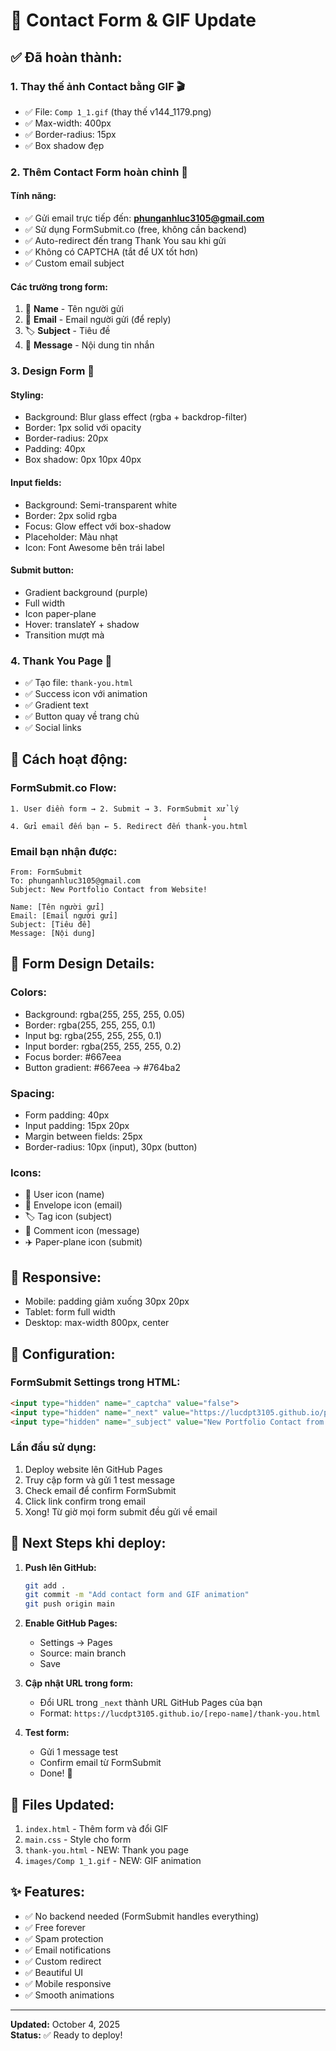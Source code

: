 # 📧 Contact Form & GIF Update

## ✅ Đã hoàn thành:

### 1. **Thay thế ảnh Contact bằng GIF** 🎬
   - ✅ File: `Comp 1_1.gif` (thay thế v144_1179.png)
   - ✅ Max-width: 400px
   - ✅ Border-radius: 15px
   - ✅ Box shadow đẹp

### 2. **Thêm Contact Form hoàn chỉnh** 📝

#### **Tính năng:**
- ✅ Gửi email trực tiếp đến: **phunganhluc3105@gmail.com**
- ✅ Sử dụng FormSubmit.co (free, không cần backend)
- ✅ Auto-redirect đến trang Thank You sau khi gửi
- ✅ Không có CAPTCHA (tắt để UX tốt hơn)
- ✅ Custom email subject

#### **Các trường trong form:**
1. 📛 **Name** - Tên người gửi
2. 📧 **Email** - Email người gửi (để reply)
3. 🏷️ **Subject** - Tiêu đề
4. 💬 **Message** - Nội dung tin nhắn

### 3. **Design Form** 🎨

#### **Styling:**
- Background: Blur glass effect (rgba + backdrop-filter)
- Border: 1px solid với opacity
- Border-radius: 20px
- Padding: 40px
- Box shadow: 0px 10px 40px

#### **Input fields:**
- Background: Semi-transparent white
- Border: 2px solid rgba
- Focus: Glow effect với box-shadow
- Placeholder: Màu nhạt
- Icon: Font Awesome bên trái label

#### **Submit button:**
- Gradient background (purple)
- Full width
- Icon paper-plane
- Hover: translateY + shadow
- Transition mượt mà

### 4. **Thank You Page** 🎉
   - ✅ Tạo file: `thank-you.html`
   - ✅ Success icon với animation
   - ✅ Gradient text
   - ✅ Button quay về trang chủ
   - ✅ Social links

## 📧 **Cách hoạt động:**

### **FormSubmit.co Flow:**
```
1. User điền form → 2. Submit → 3. FormSubmit xử lý 
                                           ↓
4. Gửi email đến bạn ← 5. Redirect đến thank-you.html
```

### **Email bạn nhận được:**
```
From: FormSubmit
To: phunganhluc3105@gmail.com
Subject: New Portfolio Contact from Website!

Name: [Tên người gửi]
Email: [Email người gửi]
Subject: [Tiêu đề]
Message: [Nội dung]
```

## 🎨 **Form Design Details:**

### **Colors:**
- Background: rgba(255, 255, 255, 0.05)
- Border: rgba(255, 255, 255, 0.1)
- Input bg: rgba(255, 255, 255, 0.1)
- Input border: rgba(255, 255, 255, 0.2)
- Focus border: #667eea
- Button gradient: #667eea → #764ba2

### **Spacing:**
- Form padding: 40px
- Input padding: 15px 20px
- Margin between fields: 25px
- Border-radius: 10px (input), 30px (button)

### **Icons:**
- 👤 User icon (name)
- 📧 Envelope icon (email)
- 🏷️ Tag icon (subject)
- 💬 Comment icon (message)
- ✈️ Paper-plane icon (submit)

## 📱 **Responsive:**
- Mobile: padding giảm xuống 30px 20px
- Tablet: form full width
- Desktop: max-width 800px, center

## 🔧 **Configuration:**

### **FormSubmit Settings trong HTML:**
```html
<input type="hidden" name="_captcha" value="false">
<input type="hidden" name="_next" value="https://lucdpt3105.github.io/portfolio/thank-you.html">
<input type="hidden" name="_subject" value="New Portfolio Contact from Website!">
```

### **Lần đầu sử dụng:**
1. Deploy website lên GitHub Pages
2. Truy cập form và gửi 1 test message
3. Check email để confirm FormSubmit
4. Click link confirm trong email
5. Xong! Từ giờ mọi form submit đều gửi về email

## 🚀 **Next Steps khi deploy:**

1. **Push lên GitHub:**
   ```bash
   git add .
   git commit -m "Add contact form and GIF animation"
   git push origin main
   ```

2. **Enable GitHub Pages:**
   - Settings → Pages
   - Source: main branch
   - Save

3. **Cập nhật URL trong form:**
   - Đổi URL trong `_next` thành URL GitHub Pages của bạn
   - Format: `https://lucdpt3105.github.io/[repo-name]/thank-you.html`

4. **Test form:**
   - Gửi 1 message test
   - Confirm email từ FormSubmit
   - Done! 🎉

## 📂 **Files Updated:**

1. `index.html` - Thêm form và đổi GIF
2. `main.css` - Style cho form
3. `thank-you.html` - NEW: Thank you page
4. `images/Comp 1_1.gif` - NEW: GIF animation

## ✨ **Features:**

- ✅ No backend needed (FormSubmit handles everything)
- ✅ Free forever
- ✅ Spam protection
- ✅ Email notifications
- ✅ Custom redirect
- ✅ Beautiful UI
- ✅ Mobile responsive
- ✅ Smooth animations

---
**Updated:** October 4, 2025  
**Status:** ✅ Ready to deploy!
